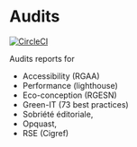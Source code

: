 # Audits

[![CircleCI](https://dl.circleci.com/status-badge/img/gh/iroco-co/audits-frago/tree/main.svg?style=svg)](https://dl.circleci.com/status-badge/redirect/gh/iroco-co/audits-frago/tree/main)

Audits reports for 
- Accessibility (RGAA)
- Performance (lighthouse)
- Eco-conception (RGESN)
- Green-IT (73 best practices)
- Sobriété éditoriale, 
- Opquast, 
- RSE (Cigref)